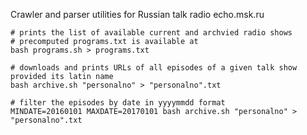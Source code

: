 Crawler and parser utilities for Russian talk radio echo.msk.ru

```shell
# prints the list of available current and archvied radio shows
# precomputed programs.txt is available at 
bash programs.sh > programs.txt

# downloads and prints URLs of all episodes of a given talk show provided its latin name
bash archive.sh "personalno" > "personalno".txt

# filter the episodes by date in yyyymmdd format
MINDATE=20160101 MAXDATE=20170101 bash archive.sh "personalno" > "personalno".txt
```
